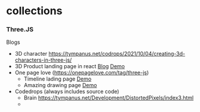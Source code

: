 # collections

### Three.JS

Blogs
  - 3D character https://tympanus.net/codrops/2021/10/04/creating-3d-characters-in-three-js/
  - 3D Product landing page in react [Blog](https://www.takeshape.io/articles/create-a-3d-product-landing-page-with-threejs-and-react/) [Demo](https://3d-product-page.netlify.app/)
- One page love (https://onepagelove.com/tag/three-js)
  - Timeline lading page [Demo](https://danny-garcia.com/?ref=onepagelove)
  - Amazing drawing page [Demo](https://noni.cmiscm.com/?ref=onepagelove)
- Codedrops (always includes source code)
  - Brain https://tympanus.net/Development/DistortedPixels/index3.html
  - 
